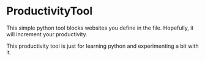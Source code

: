 # ProductivityTool
This simple python tool blocks websites you define in the file.
Hopefully, it will increment your productivity. 

This productivity tool is just for learning python and experimenting a bit with it.
